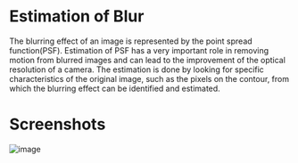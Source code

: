 # Estimation of Blur
The blurring effect of an image is represented by the point spread function(PSF). Estimation of PSF has a very important role in removing motion from blurred images and can lead to the improvement of the optical resolution of a camera. The estimation is done by looking for specific characteristics of the original image, such as the pixels on the contour, from which the blurring effect can be identified and estimated.

# Screenshots
![image](https://github.com/SilviuAlexandru/BlurEstimation/assets/119167365/380c7eaa-9d7c-4ef5-9545-ea18573467c6)

